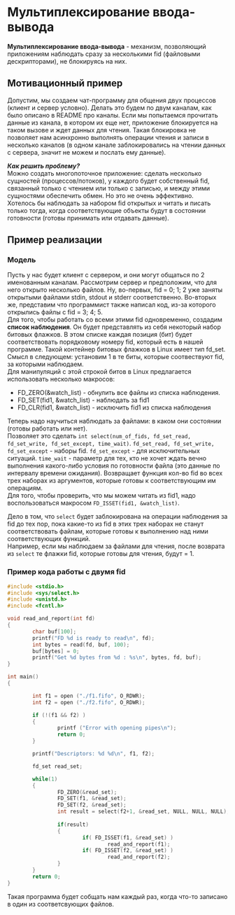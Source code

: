 # Мультиплексирование ввода-вывода  
**Мультиплексирование ввода-вывода** - механизм, позволяющий приложениям наблюдать сразу за несколькими fid (файловыми дескрипторами), не блокируясь на них.  

## Мотивационный пример  
Допустим, мы создаем чат-программу для общения двух процессов (клиент и сервер условно). Делать это будем по двум каналам, как было описано в README про каналы. 
Если мы попытаемся прочитать данные из канала, в котором их еще нет, приложение блокируется на таком вызове и ждет данных для чтения. 
Такая блокировка не позволяет нам асинхронно выполнять операции чтения и записи в несколько каналов (в одном канале заблокировались на чтении данных с сервера, 
значит не можем и послать ему данные). 

***Как решить проблему?***  
Можно создать многопоточное приложение: сделать несколько сущностей (процессов/потоков), у каждого будет собственный fid, связанный только с чтением или 
только с записью, и между этими сущностями обеспечить обмен. Но это не очень эффективно.    
Хотелось бы наблюдать за набором fid открытых и читать и писать только тогда, когда соответствующие 
объекты будут в состоянии готовности (готовы принимать или отдавать данные).  

## Пример реализации  
### Модель
Пусть у нас будет клиент с сервером, и они могут общаться по 2 именованным каналам. Рассмотрим сервер и предположим, что для него открыто несколько файлов. 
Ну, во-первых, fid = 0; 1; 2 уже заняты открытыми файлами stdin, stdout и stderr соответственно. Во-вторых же, представим что программист также написал код, из-за 
которого открылись файлы с fid = 3; 4; 5.  
Для того, чтобы работать со всеми этими fid одновременно, создадим **список наблюдения**. Он будет представлять из себя некоторый набор битовых флажков. 
В этом списке каждая позиция (бит) будет соответствовать порядковому номеру fid, который есть в нашей программе. Такой контейнер битовых флажков в Linux имеет 
тип fd_set. Смысл в следующем: установим 1 в те биты, которые соотвествуют fid, за которыми наблюдаем.  
Для манипуляций с этой строкой битов в Linux предлагается использовать несколько макросов:  
+ FD_ZERO(&watch_list) - обнулить все файлы из списка наблюдения.
+ FD_SET(fid1, &watch_list) - наблюдать за fid1
+ FD_CLR(fid1, &watch_list) - исключить fid1 из списка наблюдения

Теперь надо научиться наблюдать за файлами: в каком они состоянии (готовы работать или нет).  
Позволяет это сделать `int select(num_of_fids, fd_set_read, fd_set_write, fd_set_except, time_wait)`.  `fd_set_read, fd_set_write, fd_set_except` - наборы fid. 
`fd_set_except` - для исключительных ситуаций. `time_wait` - параметр для тех, кто не хочет ждать вечно выполнения какого-либо условия по готовности файла 
(это данные по интервалу времени ожидания). Возвращает функция кол-во fid во всех трех наборах из аргументов, которые готовы к соответствующим им операциям.  
Для того, чтобы проверить, что мы можем читать из fid1, надо воспользоваться макросом `FD_ISSET(fid1, &watch_list)`.  

Дело в том, что `select` будет заблокирована на операции наблюдения за fid до тех пор, пока какие-то из fid в этих трех наборах не станут соответствовать файлам, 
которые готовы к выполнению над ними соответствующих функций.  
Например, если мы наблюдаем за файлами для чтения, после возврата из `select` те флажки fid, которые готовы для чтения, будут = 1.  
### Пример кода работы с двумя fid  
```C
#include <stdio.h>
#include <sys/select.h>
#include <unistd.h>
#include <fcntl.h>

void read_and_report(int fd)
{
        char buf[100];
        printf("FD %d is ready to read\n", fd);
        int bytes = read(fd, buf, 100);
        buf[bytes] = 0;
        printf("Get %d bytes from %d : %s\n", bytes, fd, buf);
}

int main()
{

        int f1 = open ("./f1.fifo", O_RDWR);
        int f2 = open ("./f2.fifo", O_RDWR);

        if (!(f1 && f2) )
        {
                printf ("Error with opening pipes\n");
                return 0;
        }

        printf("Descriptors: %d %d\n", f1, f2);

        fd_set read_set;

        while(1)
        {
                FD_ZERO(&read_set);
                FD_SET(f1, &read_set);
                FD_SET(f2, &read_set);
                int result = select(f2+1, &read_set, NULL, NULL, NULL);
    
                if(result)
                {
                        if( FD_ISSET(f1, &read_set) )
                                read_and_report(f1);
                        if( FD_ISSET(f2, &read_set) )
                                read_and_report(f2);
                }
        }
        return 0;
}
```
Такая программа будет собщать нам каждый раз, когда что-то записано в один из соответсвующих файлов.
